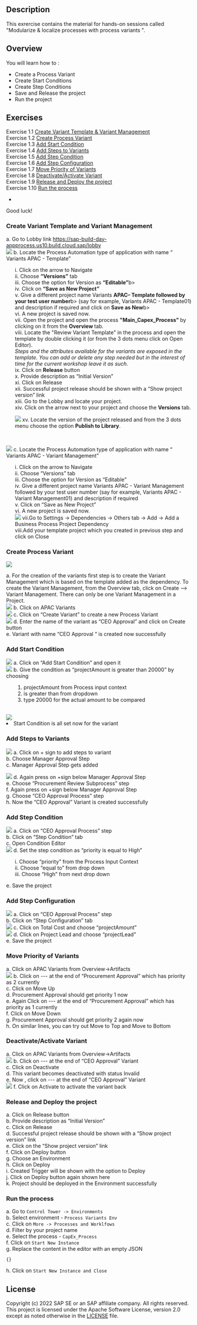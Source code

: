 ## Description

This exrercise contains the material for hands-on sessions called  "Modularize & localize processes with process variants ".

## Overview

You will learn how to :
- Create a Process Variant
- Create Start Conditions
- Create Step Conditions
- Save and Release the project
- Run the project

## Exercises
Exercise 1.1 [Create Variant Template & Variant Management ](https://github.com/SAP-samples/process-automation-enablement/blob/main/Workshops/APAC-2025/exercises/process%20variants/readme.md#create-variant-template-and-variant-management) <br>
Exercise 1.2 [Create Process Variant ](https://github.com/SAP-samples/process-automation-enablement/blob/main/Workshops/APAC-2025/exercises/process%20variants/readme.md#create-process-variant) <br>
Exercise 1.3 [Add Start Condition ](https://github.com/SAP-samples/process-automation-enablement/blob/main/Workshops/APAC-2025/exercises/process%20variants/readme.md#add-start-condition) <br>
Exercise 1.4 [Add Steps to Variants ](https://github.com/SAP-samples/process-automation-enablement/blob/main/Workshops/APAC-2025/exercises/process%20variants/readme.md#add-steps-to-variants) <br>
Exercise 1.5 [Add Step Condition ](https://github.com/SAP-samples/process-automation-enablement/blob/main/Workshops/APAC-2025/exercises/process%20variants/readme.md#add-step-condition) <br>
Exercise 1.6 [Add Step Configuration](https://github.com/SAP-samples/process-automation-enablement/blob/main/Workshops/APAC-2025/exercises/process%20variants/readme.md#add-step-configuration) <br>
Exercise 1.7 [Move Priority of Variants](https://github.com/SAP-samples/process-automation-enablement/blob/main/Workshops/APAC-2025/exercises/process%20variants/readme.md#move-priority-of-variants) <br>
Exercise 1.8 [Deactivate/Activate Variant ](https://github.com/SAP-samples/process-automation-enablement/blob/main/Workshops/APAC-2025/exercises/process%20variants/readme.md#deactivateactivate-variant) <br>
Exercise 1.9 [Release and Deploy the project ](https://github.com/SAP-samples/process-automation-enablement/blob/main/Workshops/APAC-2025/exercises/process%20variants/readme.md#release-and-deploy-the-project) <br>
Exercise 1.10 [Run the process](https://github.com/SAP-samples/process-automation-enablement/blob/main/Workshops/APAC-2025/exercises/process%20variants/readme.md#run-the-process) <br>

-  
Good luck!
  
### Create Variant Template and Variant Management
a.	Go to Lobby link https://sap-build-day-appprocess.us10.build.cloud.sap/lobby <br>
![](images/PV_Variant_Template_Save_1.png)
b.	Locate the Process Automation type of application with name “
Variants APAC - Template” <br> 
<ul>
i.	Click on the arrow to Navigate <br>
ii.	Choose <b>“Versions”</b> tab <br>
iii.	Choose the option for Version as <b>“Editable”</b>b> <br>
iv.	Click on <b>“Save as New Project”</b> <br>
v.	Give a different project name Variants <b>APAC– Template followed by your test user number</b>b> (say for example, Variants APAC - Template01) and description if required and click on <b>Save as New</b>b> <br> 
vi.	A new project is saved now. <br>
vii. Open the project and open the process <b> "Main_Capex_Process" </b> by clicking on it from the <b>Overview </b> tab.<br>
viii. Locate the "Review Variant Template" in the process and open the template by double clicking it (or from the 3 dots menu click on Open Editor).<br>
<i>Steps and the attributes available for the variants are exposed in the template. You can add or delete any step needed but in the interest of time for the current workshop leave it as such. </i>  <br>
ix. Click on <b>Release</b> button <br>
x. Provide description as “Initial Version” <br>
xi. Click on Release <br>
xii. Successful project release should be shown with a “Show project version” link <br>
xiii. Go to the Lobby and locate your project.<br>
xiv. Click on the arrow next to your project and choose the <b>Versions</b> tab. <br>
  
![](images/PV_Publish_To_Library.png)
xv. Locate the version of the project released and from the 3 dots menu choose the option <b>Publish to Library</b>. <br>
</ul><br>

![](images/PV_Variant_Mgmt_Template_Save_2.png)
c.	Locate the Process Automation type of application with name “
Variants APAC - Variant Management” <br> <ul>
i.	Click on the arrow to Navigate <br>
ii.	Choose “Versions” tab <br>
iii.	Choose the option for Version as “Editable” <br>
iv.	Give a different project name Variants APAC - Variant Management followed by your test user number (say for example, Variants APAC - Variant Management01) and description if required <br>
v.	Click on “Save as New Project” <br>
vi.	A new project is saved now. <br>
![](images/PV_Add_Dependency_19.png)
vii.Go to Settings -> Dependencies -> Others tab -> Add -> Add a Business Process Project Dependency <br>
viii.Add your template project which you created in previous step and click on Close <br></ul>

### Create Process Variant 
![](images/PV_Create_Variant_Mgmt.png) <br>

a.	For the creation of the variants first step is to create the Variant Management which is based on the template added as the dependency. To create the Variant Management, from the Overview tab, click on 
Create --> Variant Management. There can only be one Variant Management in a Project. <br>
![](images/PV_APAC_Variants_3.png)
b.	Click on APAC Variants <br>
![](images/PV_Create__New_Variant_4.png)
c.	Click on “Create Variant” to create a new Process Variant <br>
![](images/PV_Create__CEO_Variant_5.png)
d.	Enter the name of the variant as “CEO Approval” and click on Create button <br>
e.	Variant with name “CEO Approval “ is created now successfully <br>

### Add Start Condition 
![](images/PV_Create_Start_Condition_6.png)
a.	Click on “Add Start Condition” and open it <br/>
![](images/PV_Create_Start_Condition_Fill_7.png)
b.	Give the condition as “projectAmount is greater than 20000” by choosing  <br><ul>
1.	projectAmount from Process input context <br>
2.	is greater than from dropdown <br>
3.	type 20000 for the actual amount to be compared <br></ul>              
![](images/PV_Add_Steps_Variant_8.png)
4.	Start Condition is all set now for the variant <br>

### Add Steps to Variants
![](images/PV_Choose_Steps_Variant_9.png)
a.	Click on + sign to add steps to variant <br>
b.	Choose Manager Approval Step <br>
c.	Manager Approval Step gets added <br>

![](images/PV_Chose_Proc_Step_10.png)
d.	Again press on +sign below Manager Approval Step <br>
e.	Choose “Procurement Review Subprocess” step <br>
f.	Again press on +sign below Manager Approval Step <br>
g.	Choose “CEO Approval Process” step <br>
h.	Now the “CEO Approval” Variant is created successfully <br>

### Add Step Condition 
![](images/PV_Step_Cond_11.png)
a.	Click on “CEO Approval Process” step <br>
b.	Click on “Step Condition” tab <br>
c.	Open Condition Editor <br>
![](images/PV_Step_Cond_apply_12.png)
d.	Set the step condition as “priority is equal to High” <br><ul>
i.	Choose “priority” from the Process Input Context <br>
ii.	Choose “equal to” from drop down <br>
iii.	Choose “High” from next drop down <br></ul>
e.	Save the project

### Add Step Configuration
![](images/PV_Step_Config_apply_13.png)
a.	Click on “CEO Approval Process” step <br>
b.	Click on “Step Configuration” tab <br>
![](images/PV_Step_Config_map_total_cost_14.png)
c.	Click on Total Cost and choose “projectAmount” <br>
![](images/PV_Step_Config_map_proj_lead_15.png)
d.	Click on Project Lead and choose “projectLead” <br>
e.	Save the project <br>

### Move Priority of Variants
a.	Click on APAC Variants  from Overview->Artifacts <br>
![](images/PV_Move_16.png)
b.	Click on --- at the end of “Procurement Approval” which has priority as 2 currently <br>
c.	Click on Move Up <br>
d.	Procurement Approval should get priority 1 now <br>
e.	Again Click on --- at the end of “Procurement Approval” which has priority as 1 currently <br>
f.	Click on Move Down<br>
g.	Procurement Approval should get priority 2 again now <br>
h.	On similar lines, you can try out Move to Top and Move to Bottom<br>

### Deactivate/Activate Variant
a.	Click on APAC Variants  from Overview->Artifacts <br>
![](images/PV_Deactivate_17.png)
b.	Click on --- at the end of “CEO Approval” Variant <br>
c.	Click on Deactivate <br>
d.	This variant becomes deactivated with status Invalid <br>
e.	Now , click on --- at the end of “CEO Approval” Variant <br>
![](images/PV_Activate_18.png)
f.	Click on Activate to activate the variant back <br>

### Release and Deploy the project 
a.	Click on Release button <br>
b.	Provide description as “Initial Version” <br>
c.	Click on Release <br>
d.	Successful project release should be shown with a “Show project version” link <br>
e.	Click on the “Show project version” link <br>
f.	Click on Deploy button <br>
g.	Choose an Environment <br>
h.	Click on Deploy <br>
i.	Created Trigger will be shown with the option to Deploy <br>
j.	Click on Deploy button again shown here <br>
k.	Project should be deployed in the Environment successfully <br>

### Run the process
a. Go to `Control Tower -> Environments` <br>
b. Select environment - `Process Variants Env` <br>
c. Click on `More -> Processes and Worklfows` <br>
d. Filter by your project name <br>
e. Select the process - `CapEx_Process` <br>
f. Click on `Start New Instance` <br>
g. Replace the content in the editor with an empty JSON <br>
```
{}
```
h. Click on `Start New Instance and Close`

## License
Copyright (c) 2022 SAP SE or an SAP affiliate company. All rights reserved. This project is licensed under the Apache Software License, version 2.0 except as noted otherwise in the [LICENSE](LICENSES/Apache-2.0.txt) file.
